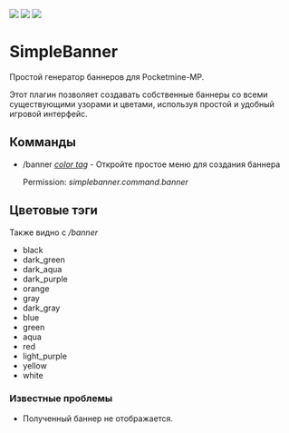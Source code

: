 [![](https://poggit.pmmp.io/shield.state/SimpleBanner)](https://poggit.pmmp.io/p/SimpleBanner)
[![](https://poggit.pmmp.io/shield.api/SimpleBanner)](https://poggit.pmmp.io/p/SimpleBanner)
[![](https://poggit.pmmp.io/shield.dl.total/SimpleBanner)](https://poggit.pmmp.io/p/SimpleBanner)

# SimpleBanner
Простой генератор баннеров для Pocketmine-MP.

Этот плагин позволяет создавать собственные баннеры со всеми существующими узорами и цветами, используя простой и удобный игровой интерфейс.

## Комманды
 - /banner _[color tag](https://github.com/MaksPV/SimpleBannerRUS#цветовые-тэги)_ -  Откройте простое меню для создания баннера
 
   Permission: _simplebanner.command.banner_
   
## Цветовые тэги
Также видно с _/banner_

 - black
 - dark_green
 - dark_aqua
 - dark_purple
 - orange
 - gray
 - dark_gray
 - blue
 - green
 - aqua
 - red
 - light_purple
 - yellow
 - white
### Известные проблемы
 - Полученный баннер не отображается.
